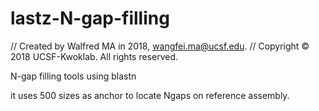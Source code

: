 # lastz-N-gap-filling

//  Created by Walfred MA in 2018, wangfei.ma@ucsf.edu.
//  Copyright © 2018 UCSF-Kwoklab. All rights reserved.

N-gap filling tools using blastn

it uses 500 sizes as anchor to locate Ngaps on reference assembly.


